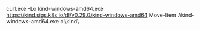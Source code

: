 curl.exe -Lo kind-windows-amd64.exe https://kind.sigs.k8s.io/dl/v0.29.0/kind-windows-amd64
Move-Item .\kind-windows-amd64.exe c:\kind\